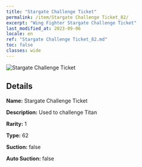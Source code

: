 ```yaml
---
title: "Stargate Challenge Ticket"
permalink: /item/Stargate Challenge Ticket_82/
excerpt: "Wing Fighter Stargate Challenge Ticket"
last_modified_at: 2023-09-06
locale: en
ref: "Stargate Challenge Ticket_82.md"
toc: false
classes: wide
---
```



 ![Stargate Challenge Ticket](/images/item/Stargate_Challenge_Ticket_p.png)



## Details

 **Name:** Stargate Challenge Ticket 

 **Description:** Used to challenge Titan

 **Rarity:** 1 

 **Type:** 62 

 **Suction:** false 

 **Auto Suction:** false 


